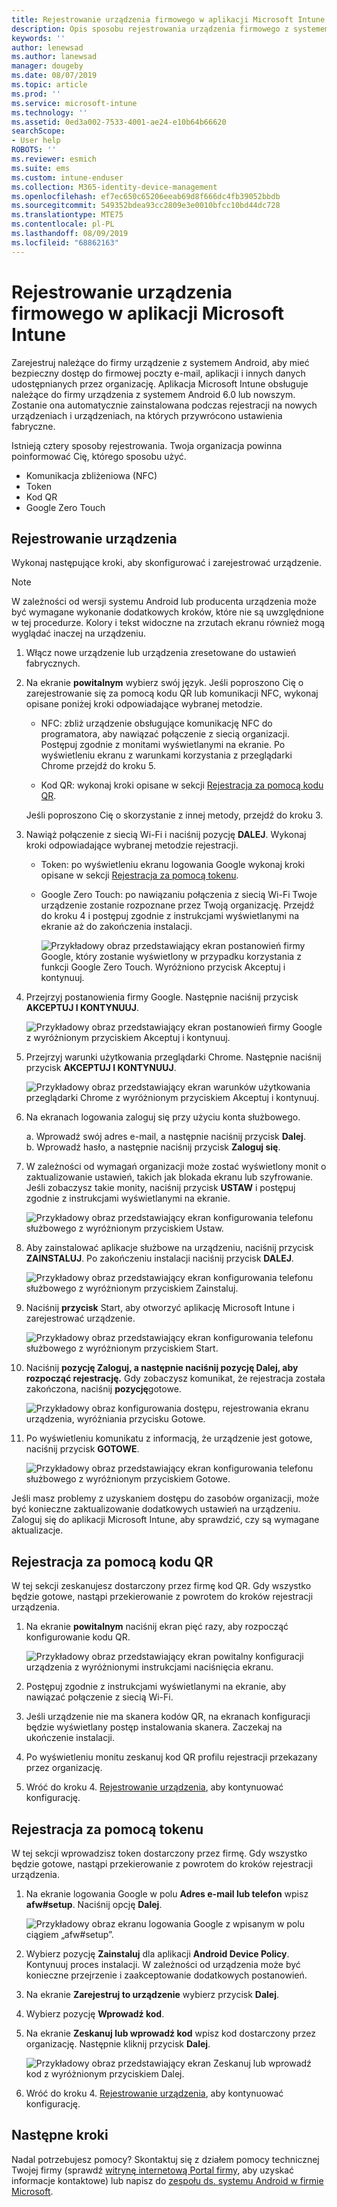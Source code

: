 ```yaml
---
title: Rejestrowanie urządzenia firmowego w aplikacji Microsoft Intune | Microsoft Docs
description: Opis sposobu rejestrowania urządzenia firmowego z systemem Android w usłudze Intune
keywords: ''
author: lenewsad
ms.author: lanewsad
manager: dougeby
ms.date: 08/07/2019
ms.topic: article
ms.prod: ''
ms.service: microsoft-intune
ms.technology: ''
ms.assetid: 0ed3a002-7533-4001-ae24-e10b64b66620
searchScope:
- User help
ROBOTS: ''
ms.reviewer: esmich
ms.suite: ems
ms.custom: intune-enduser
ms.collection: M365-identity-device-management
ms.openlocfilehash: ef7ec650c65206eeab69d8f666dc4fb39052bbdb
ms.sourcegitcommit: 549352bdea93cc2809e3e0010bfcc10bd44dc728
ms.translationtype: MTE75
ms.contentlocale: pl-PL
ms.lasthandoff: 08/09/2019
ms.locfileid: "68862163"
---
```

# <a name="enroll-your-corporate-device-with-the-microsoft-intune-app"></a>Rejestrowanie urządzenia firmowego w aplikacji Microsoft Intune

Zarejestruj należące do firmy urządzenie z systemem Android, aby mieć bezpieczny dostęp do firmowej poczty e-mail, aplikacji i innych danych udostępnianych przez organizację. Aplikacja Microsoft Intune obsługuje należące do firmy urządzenia z systemem Android 6.0 lub nowszym. Zostanie ona automatycznie zainstalowana podczas rejestracji na nowych urządzeniach i urządzeniach, na których przywrócono ustawienia fabryczne. 

Istnieją cztery sposoby rejestrowania. Twoja organizacja powinna poinformować Cię, którego sposobu użyć.
 
* Komunikacja zbliżeniowa (NFC)  
* Token  
* Kod QR   
* Google Zero Touch  

## <a name="enroll-device"></a>Rejestrowanie urządzenia 
Wykonaj następujące kroki, aby skonfigurować i zarejestrować urządzenie.  

> [!NOTE]
> W zależności od wersji systemu Android lub producenta urządzenia może być wymagane wykonanie dodatkowych kroków, które nie są uwzględnione w tej procedurze. Kolory i tekst widoczne na zrzutach ekranu również mogą wyglądać inaczej na urządzeniu.  

1. Włącz nowe urządzenie lub urządzenia zresetowane do ustawień fabrycznych.  
2. Na ekranie **powitalnym** wybierz swój język.   Jeśli poproszono Cię o zarejestrowanie się za pomocą kodu QR lub komunikacji NFC, wykonaj opisane poniżej kroki odpowiadające wybranej metodzie.  
     * NFC: zbliż urządzenie obsługujące komunikację NFC do programatora, aby nawiązać połączenie z siecią organizacji. Postępuj zgodnie z monitami wyświetlanymi na ekranie. Po wyświetleniu ekranu z warunkami korzystania z przeglądarki Chrome przejdź do kroku 5.  

     * Kod QR: wykonaj kroki opisane w sekcji [Rejestracja za pomocą kodu QR](#qr-code-enrollment).  

     Jeśli poproszono Cię o skorzystanie z innej metody, przejdź do kroku 3.    

3. Nawiąż połączenie z siecią Wi-Fi i naciśnij pozycję **DALEJ**. Wykonaj kroki odpowiadające wybranej metodzie rejestracji. 

    * Token: po wyświetleniu ekranu logowania Google wykonaj kroki opisane w sekcji [Rejestracja za pomocą tokenu](#token-enrollment).  
    * Google Zero Touch: po nawiązaniu połączenia z siecią Wi-Fi Twoje urządzenie zostanie rozpoznane przez Twoją organizację. Przejdź do kroku 4 i postępuj zgodnie z instrukcjami wyświetlanymi na ekranie aż do zakończenia instalacji.    
 
       ![Przykładowy obraz przedstawiający ekran postanowień firmy Google, który zostanie wyświetlony w przypadku korzystania z funkcji Google Zero Touch. Wyróżniono przycisk Akceptuj i kontynuuj.](./media/google-zero-touch-intune-app-01.png)   
   
4. Przejrzyj postanowienia firmy Google. Następnie naciśnij przycisk **AKCEPTUJ I KONTYNUUJ**.  

      ![Przykładowy obraz przedstawiający ekran postanowień firmy Google z wyróżnionym przyciskiem Akceptuj i kontynuuj.](./media/fully-managed-intune-app-04.png)   

6. Przejrzyj warunki użytkowania przeglądarki Chrome. Następnie naciśnij przycisk **AKCEPTUJ I KONTYNUUJ**.  

   ![Przykładowy obraz przedstawiający ekran warunków użytkowania przeglądarki Chrome z wyróżnionym przyciskiem Akceptuj i kontynuuj.](./media/fully-managed-intune-app-06.png)   

7. Na ekranach logowania zaloguj się przy użyciu konta służbowego.   

    a. Wprowadź swój adres e-mail, a następnie naciśnij przycisk **Dalej**.      
    b. Wprowadź hasło, a następnie naciśnij przycisk **Zaloguj się**.  

8. W zależności od wymagań organizacji może zostać wyświetlony monit o zaktualizowanie ustawień, takich jak blokada ekranu lub szyfrowanie. Jeśli zobaczysz takie monity, naciśnij przycisk **USTAW** i postępuj zgodnie z instrukcjami wyświetlanymi na ekranie.  

   ![Przykładowy obraz przedstawiający ekran konfigurowania telefonu służbowego z wyróżnionym przyciskiem Ustaw.](./media/fully-managed-intune-app-10.png)   

9. Aby zainstalować aplikacje służbowe na urządzeniu, naciśnij przycisk **ZAINSTALUJ**. Po zakończeniu instalacji naciśnij przycisk **DALEJ**.  

   ![Przykładowy obraz przedstawiający ekran konfigurowania telefonu służbowego z wyróżnionym przyciskiem Zainstaluj.](./media/fully-managed-intune-app-11.png)   

10. Naciśnij **przycisk** Start, aby otworzyć aplikację Microsoft Intune i zarejestrować urządzenie. 

    ![Przykładowy obraz przedstawiający ekran konfigurowania telefonu służbowego z wyróżnionym przyciskiem Start.](./media/fully-managed-intune-app-17.png)   

11. Naciśnij **pozycję **Zaloguj, a następnie naciśnij** pozycję Dalej, aby rozpocząć rejestrację.** Gdy zobaczysz komunikat, że rejestracja została zakończona, naciśnij **pozycję**gotowe.  

    ![Przykładowy obraz konfigurowania dostępu, rejestrowania ekranu urządzenia, wyróżniania przycisku Gotowe.](./media/fully-managed-intune-app-19.png)   

10. Po wyświetleniu komunikatu z informacją, że urządzenie jest gotowe, naciśnij przycisk **GOTOWE**.  

    ![Przykładowy obraz przedstawiający ekran konfigurowania telefonu służbowego z wyróżnionym przyciskiem Gotowe.](./media/fully-managed-intune-app-18.png)   

Jeśli masz problemy z uzyskaniem dostępu do zasobów organizacji, może być konieczne zaktualizowanie dodatkowych ustawień na urządzeniu. Zaloguj się do aplikacji Microsoft Intune, aby sprawdzić, czy są wymagane aktualizacje.   


## <a name="qr-code-enrollment"></a>Rejestracja za pomocą kodu QR  
W tej sekcji zeskanujesz dostarczony przez firmę kod QR.  Gdy wszystko będzie gotowe, nastąpi przekierowanie z powrotem do kroków rejestracji urządzenia.     
  
1. Na ekranie **powitalnym** naciśnij ekran pięć razy, aby rozpocząć konfigurowanie kodu QR.  

   ![Przykładowy obraz przedstawiający ekran powitalny konfiguracji urządzenia z wyróżnionymi instrukcjami naciśnięcia ekranu.](./media/qr-code-intune-app-01.png)  

2. Postępuj zgodnie z instrukcjami wyświetlanymi na ekranie, aby nawiązać połączenie z siecią Wi-Fi.  
3. Jeśli urządzenie nie ma skanera kodów QR, na ekranach konfiguracji będzie wyświetlany postęp instalowania skanera. Zaczekaj na ukończenie instalacji.  
4. Po wyświetleniu monitu zeskanuj kod QR profilu rejestracji przekazany przez organizację.  
5. Wróć do kroku 4. [Rejestrowanie urządzenia](#enroll-device), aby kontynuować konfigurację.  

## <a name="token-enrollment"></a>Rejestracja za pomocą tokenu  
W tej sekcji wprowadzisz token dostarczony przez firmę. Gdy wszystko będzie gotowe, nastąpi przekierowanie z powrotem do kroków rejestracji urządzenia.  

1. Na ekranie logowania Google w polu **Adres e-mail lub telefon** wpisz **afw#setup**. Naciśnij opcję **Dalej**. 

   ![Przykładowy obraz ekranu logowania Google z wpisanym w polu ciągiem „afw#setup”.](./media/token-intune-app-01.png)   

2. Wybierz pozycję **Zainstaluj** dla aplikacji **Android Device Policy**. Kontynuuj proces instalacji. W zależności od urządzenia może być konieczne przejrzenie i zaakceptowanie dodatkowych postanowień.    

3. Na ekranie **Zarejestruj to urządzenie** wybierz przycisk **Dalej**.  

4. Wybierz pozycję **Wprowadź kod**.  

5. Na ekranie **Zeskanuj lub wprowadź kod** wpisz kod dostarczony przez organizację.  Następnie kliknij przycisk **Dalej**.  

   ![Przykładowy obraz przedstawiający ekran Zeskanuj lub wprowadź kod z wyróżnionym przyciskiem Dalej.](./media/token-intune-app-04.png)  

6. Wróć do kroku 4. [Rejestrowanie urządzenia](#enroll-device), aby kontynuować konfigurację.  



## <a name="next-steps"></a>Następne kroki   
Nadal potrzebujesz pomocy? Skontaktuj się z działem pomocy technicznej Twojej firmy (sprawdź [witrynę internetową Portal firmy](https://go.microsoft.com/fwlink/?linkid=2010980), aby uzyskać informacje kontaktowe) lub napisz do <a href="mailto:wintunedroidfbk@microsoft.com?subject=I'm having trouble with enrolling my Android device&body=Describe the issue you're experiencing here.">zespołu ds. systemu Android w firmie Microsoft</a>.  
